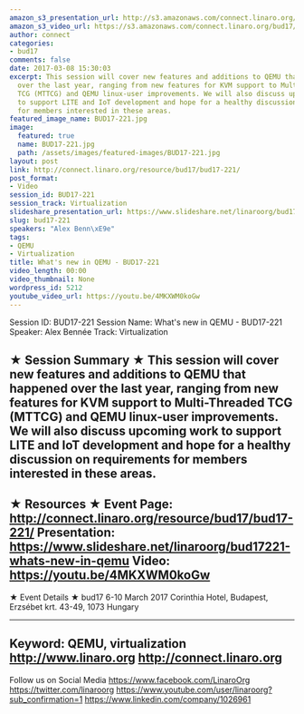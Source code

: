 ```yaml
---
amazon_s3_presentation_url: http://s3.amazonaws.com/connect.linaro.org/bud17/Presentations/BUD17-221%20What%27s%20new%20in%20QEMU.pdf
amazon_s3_video_url: https://s3.amazonaws.com/connect.linaro.org/bud17/Videos/Tuesday/BUD17-221%20What%27s%20new%20in%20QEMU.mp4
author: connect
categories:
- bud17
comments: false
date: 2017-03-08 15:30:03
excerpt: This session will cover new features and additions to QEMU that happened
  over the last year, ranging from new features for KVM support to Multi-Threaded
  TCG (MTTCG) and QEMU linux-user improvements. We will also discuss upcoming work
  to support LITE and IoT development and hope for a healthy discussion on requirements
  for members interested in these areas.
featured_image_name: BUD17-221.jpg
image:
  featured: true
  name: BUD17-221.jpg
  path: /assets/images/featured-images/BUD17-221.jpg
layout: post
link: http://connect.linaro.org/resource/bud17/bud17-221/
post_format:
- Video
session_id: BUD17-221
session_track: Virtualization
slideshare_presentation_url: https://www.slideshare.net/linaroorg/bud17221-whats-new-in-qemu
slug: bud17-221
speakers: "Alex Benn\xE9e"
tags:
- QEMU
- Virtualization
title: What's new in QEMU - BUD17-221
video_length: 00:00
video_thumbnail: None
wordpress_id: 5212
youtube_video_url: https://youtu.be/4MKXWM0koGw
---
```


Session ID: BUD17-221
Session Name: What's new in QEMU - BUD17-221
Speaker: Alex Bennée
Track: Virtualization


★ Session Summary ★
This session will cover new features and additions to QEMU that happened over the last year, ranging from new features for KVM support to Multi-Threaded TCG (MTTCG) and QEMU linux-user improvements. We will also discuss upcoming work to support LITE and IoT development and hope for a healthy discussion on requirements for members interested in these areas.
---------------------------------------------------
★ Resources ★
Event Page: http://connect.linaro.org/resource/bud17/bud17-221/
Presentation: https://www.slideshare.net/linaroorg/bud17221-whats-new-in-qemu
Video: https://youtu.be/4MKXWM0koGw
---------------------------------------------------

★ Event Details ★
bud17
6-10 March 2017
Corinthia Hotel, Budapest,
Erzsébet krt. 43-49,
1073 Hungary

---------------------------------------------------
Keyword: QEMU, virtualization
http://www.linaro.org
http://connect.linaro.org
---------------------------------------------------
Follow us on Social Media
https://www.facebook.com/LinaroOrg
https://twitter.com/linaroorg
https://www.youtube.com/user/linaroorg?sub_confirmation=1
https://www.linkedin.com/company/1026961